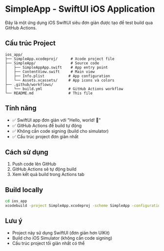 # SimpleApp - SwiftUI iOS Application

Đây là một ứng dụng iOS SwiftUI siêu đơn giản được tạo để test build qua GitHub Actions.

## Cấu trúc Project

```
ios_app/
├── SimpleApp.xcodeproj/      # Xcode project file
├── SimpleApp/                # Source code
│   ├── SimpleAppApp.swift    # App entry point
│   ├── ContentView.swift     # Main view
│   ├── Info.plist           # App configuration
│   └── Assets.xcassets/     # App icons và colors
├── .github/workflows/
│   └── build.yml            # GitHub Actions workflow
└── README.md                # This file
```

## Tính năng

- ✅ SwiftUI app đơn giản với "Hello, world! 🎉"
- ✅ GitHub Actions để build tự động
- ✅ Không cần code signing (build cho simulator)
- ✅ Cấu trúc project đơn giản nhất

## Cách sử dụng

1. Push code lên GitHub
2. GitHub Actions sẽ tự động build
3. Xem kết quả build trong Actions tab

## Build locally

```bash
cd ios_app
xcodebuild -project SimpleApp.xcodeproj -scheme SimpleApp -configuration Release -destination 'platform=iOS Simulator,name=iPhone 15' build
```

## Lưu ý

- Project này sử dụng SwiftUI (đơn giản hơn UIKit)
- Build cho iOS Simulator (không cần code signing)
- Cấu trúc project tối giản nhất có thể
